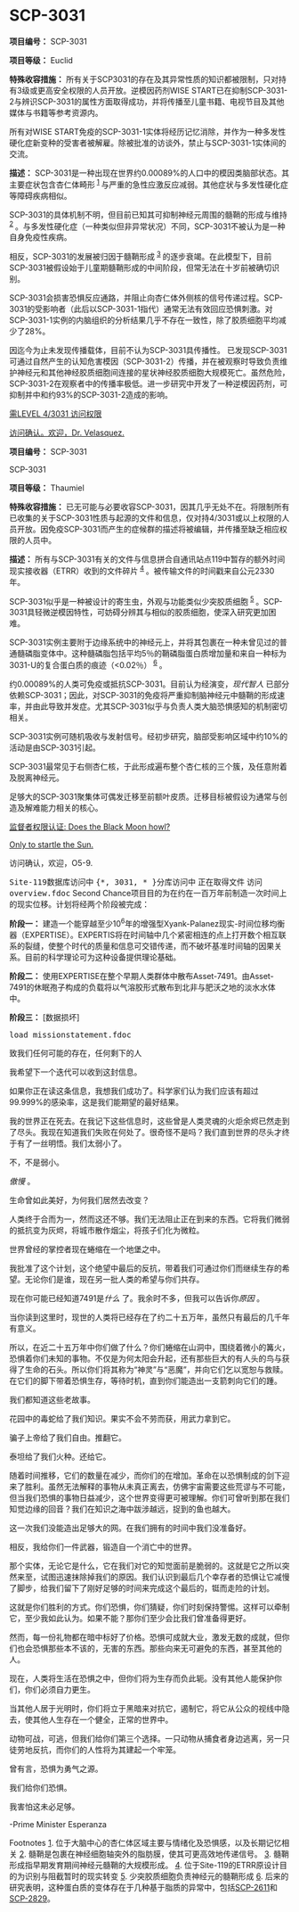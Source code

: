 # SCP-3031
                        


**项目编号：** SCP-3031

**项目等级：** Euclid

**特殊收容措施：**  所有关于SCP3031的存在及其异常性质的知识都被限制，只对持有3级或更高安全权限的人员开放。逆模因药剂WISE START已在抑制SCP-3031-2与辨识SCP-3031的属性方面取得成功，并将传播至儿童书籍、电视节目及其他媒体与书籍等参考资源内。

所有对WISE START免疫的SCP-3031-1实体将经历记忆消除，并作为一种多发性硬化症新变种的受害者被解雇。除被批准的访谈外，禁止与SCP-3031-1实体间的交流。

**描述：**  SCP-3031是一种出现在世界约0.00089%的人口中的模因类脑部状态。其主要症状包含杏仁体畸形<sup class='footnoteref'>
 <a shape='rect' class='footnoteref' id='footnoteref-1' href='javascript:;' onclick='WIKIDOT.page.utils.scrollToReference(&apos;footnote-1&apos;)'>1</a>
</sup>与严重的急性应激反应减弱。其他症状与多发性硬化症等障碍疾病相似。

SCP-3031的具体机制不明，但目前已知其可抑制神经元周围的髓鞘的形成与维持<sup class='footnoteref'>
 <a shape='rect' class='footnoteref' id='footnoteref-2' href='javascript:;' onclick='WIKIDOT.page.utils.scrollToReference(&apos;footnote-2&apos;)'>2</a>
</sup>。与多发性硬化症（一种类似但非异常状况）不同，SCP-3031不被认为是一种自身免疫性疾病。

相反，SCP-3031的发展被归因于髓鞘形成<sup class='footnoteref'>
 <a shape='rect' class='footnoteref' id='footnoteref-3' href='javascript:;' onclick='WIKIDOT.page.utils.scrollToReference(&apos;footnote-3&apos;)'>3</a>
</sup>的逐步衰竭。在此模型下，目前SCP-3031被假设始于儿童期髓鞘形成的中间阶段，但常无法在十岁前被确切识别。

SCP-3031会损害恐惧反应通路，并阻止向杏仁体外侧核的信号传递过程。SCP-3031的受影响者（此后以SCP-3031-1指代）通常无法有效回应恐惧刺激。对SCP-3031-1实例的内脑组织的分析结果几乎不存在一致性，除了胶质细胞平均减少了28%。

因迄今为止未发现传播载体，目前不认为SCP-3031具传播性。 已发现SCP-3031可通过自然产生的认知危害模因（SCP-3031-2）传播，并在被观察时导致负责维护神经元和其他神经胶质细胞间连接的星状神经胶质细胞大规模死亡。虽然危险，SCP-3031-2在观察者中的传播率极低。进一步研究中开发了一种逆模因药剂，可抑制并中和约93%的SCP-3031-2造成的影响。


<a shape='rect' class='collapsible-block-link' href='javascript:;'>&#38656;LEVEL&#160;4/3031&#160;&#35775;&#38382;&#26435;&#38480;</a>

<a shape='rect' class='collapsible-block-link' href='javascript:;'>&#35775;&#38382;&#30830;&#35748;&#12290;&#27426;&#36814;&#65292;Dr.&#160;Velasquez.</a>

**项目编号：**  SCP-3031



SCP-3031



**项目等级：**  Thaumiel

**特殊收容措施：**  已无可能与必要收容SCP-3031，因其几乎无处不在。将限制所有已收集的关于SCP-3031性质与起源的文件和信息，仅对持4/3031或以上权限的人员开放。因免疫SCP-3031而产生的症候群的描述将被编辑，并传播至缺乏相应权限的人员中。

**描述：**  所有与SCP-3031有关的文件与信息拼合自通讯站点119中暂存的额外时间现实接收器（ETRR）收到的文件碎片<sup class='footnoteref'>
 <a shape='rect' class='footnoteref' id='footnoteref-4' href='javascript:;' onclick='WIKIDOT.page.utils.scrollToReference(&apos;footnote-4&apos;)'>4</a>
</sup>。被传输文件的时间戳来自公元2330年。

SCP-3031似乎是一种被设计的寄生虫，外观与功能类似少突胶质细胞<sup class='footnoteref'>
 <a shape='rect' class='footnoteref' id='footnoteref-5' href='javascript:;' onclick='WIKIDOT.page.utils.scrollToReference(&apos;footnote-5&apos;)'>5</a>
</sup>。SCP-3031具轻微逆模因特性，可妨碍分辨其与相似的胶质细胞，使深入研究更加困难。

SCP-3031实例主要附于边缘系统中的神经元上，并将其包裹在一种未曾见过的普通髓磷脂变体中。这种髓磷脂包括平均5％的鞘磷脂蛋白质增加量和来自一种标为3031-U的复合蛋白质的痕迹（<0.02％）<sup class='footnoteref'>
 <a shape='rect' class='footnoteref' id='footnoteref-6' href='javascript:;' onclick='WIKIDOT.page.utils.scrollToReference(&apos;footnote-6&apos;)'>6</a>
</sup>。

约0.00089%的人类可免疫或抵抗SCP-3031。目前认为经演变，*现代智人* 已部分依赖SCP-3031；因此，对SCP-3031的免疫将严重抑制脑神经元中髓鞘的形成速率，并由此导致并发症。尤其SCP-3031似乎与负责人类大脑恐惧感知的机制密切相关。

SCP-3031实例可随机吸收与发射信号。经初步研究，脑部受影响区域中约10%的活动是由SCP-3031引起。

SCP-3031最常见于右侧杏仁核，于此形成遍布整个杏仁核的三个簇，及任意附着及脱离神经元。

足够大的SCP-3031聚集体可偶发迁移至前额叶皮质。迁移目标被假设为通常与创造及解难能力相关的核心。





<a shape='rect' class='collapsible-block-link' href='javascript:;'>&#30417;&#30563;&#32773;&#26435;&#38480;&#35748;&#35777;:&#160;Does&#160;the&#160;Black&#160;Moon&#160;howl?</a>

<a shape='rect' class='collapsible-block-link' href='javascript:;'>Only&#160;to&#160;startle&#160;the&#160;Sun.</a>

访问确认，欢迎，O5-9.

<tt>Site-119&#25968;&#25454;&#24211;&#35775;&#38382;&#20013;</tt>
<tt>{*, 3031, * }&#20998;&#24211;&#35775;&#38382;&#20013;</tt>
<tt>&#27491;&#22312;&#21462;&#24471;&#25991;&#20214;</tt>
<tt>&#35775;&#38382;overview.fdoc</tt>
Second Chance项目目的为在约在一百万年前制造一次时间上的现实位移。计划将经两个阶段被完成：

**阶段一：**  建造一个能穿越至少10<sup>6</sup>年的增强型Xyank-Palanez现实-时间位移均衡器（EXPERTISE）。EXPERTIS将在时间轴中几个紧密相连的点上打开数个相互联系的裂缝，使整个时代的质量和信息可交错传递，而不破坏基准时间轴的因果关系。目前的科学理论可为这种设备提供理论基础。

**阶段二：**  使用EXPERTISE在整个早期人类群体中散布Asset-7491。由Asset-7491的休眠孢子构成的负载将以气溶胶形式散布到北非与肥沃之地的淡水水体中。

**阶段三：**  [数据损坏]

<tt>load missionstatement.fdoc</tt>

致我们任何可能的存在，任何剩下的人

我希望下一个迭代可以收到这封信息。

如果你正在读这条信息，我想我们成功了。科学家们认为我们应该有超过99.999%的感染率，这是我们能期望的最好结果。

我的世界正在死去。在我记下这些信息时，这些曾是人类灵魂的火炬余烬已然走到了尽头。我现在知道我们失败在何处了。很奇怪不是吗？我们直到世界的尽头才终于有了一丝明悟。我们太弱小了。

不，不是弱小。

*傲慢* 。

生命曾如此美好，为何我们居然去改变？

人类终于合而为一，然而这还不够。我们无法阻止正在到来的东西。它将我们微弱的抵抗变为灰烬，将城市散作烟尘，将孩子们化为微粒。

世界曾经的掌控者现在蜷缩在一个地堡之中。

我批准了这个计划，这个绝望中最后的反抗，带着我们可通过你们而继续生存的希望。无论你们是谁，现在另一批人类的希望与你们共存。

现在你可能已经知道7491是*什么* 了。我余时不多，但我可以告诉你*原因* 。

当你读到这里时，现世的人类将已经存在了约二十五万年，虽然只有最后的几千年有意义。

所以，在近二十五万年中你们做了什么？你们蜷缩在山洞中，围绕着微小的篝火，恐惧着你们未知的事物。不仅是为何太阳会升起，还有那些巨大的有人头的鸟与获得了生命的石头。所以你们将其称为“神灵”与“恶魔”，并向它们乞以宽恕与救赎。在它们的脚下带着恐惧生存，等待时机，直到你们能造出一支箭刺向它们的踵。

我们都知道这些老故事。

花园中的毒蛇给了我们知识。果实不会不劳而获，用武力拿到它。

骗子上帝给了我们自由。推翻它。

泰坦给了我们火种。还给它。

随着时间推移，它们的数量在减少，而你们的在增加。革命在以恐惧制成的剑下迎来了胜利。虽然无法解释的事物从未真正离去，仿佛宇宙需要这些荒谬与不可能，但当我们恐惧的事物日益减少，这个世界变得更可被理解。你们可曾听到那在我们知觉边缘的回音？我们在知识之海中跋涉越远，捉到的鱼也越大。

这一次我们没能造出足够大的网。在我们拥有的时间中我们没准备好。

相反，我给你们一件武器，锻造自一个消亡中的世界。

那个实体，无论它是什么，它在我们对它的知觉面前是脆弱的。这就是它之所以突然来至，试图迅速抹除掉我们的原因。我们认识到最后几个幸存者的恐惧让它减慢了脚步，给我们留下了刚好足够的时间来完成这个最后的，铤而走险的计划。

这就是你们胜利的方式。你们恐惧，你们猜疑，你们时刻保持警惕。这样可以牵制它，至少我如此认为。如果不能？那你们至少会比我们曾准备得更好。

然而，每一份礼物都在暗中标好了价格。恐惧可成就大业，激发无数的成就，但你们也会恐惧那些本不该的，无害的东西。那些向来无可避免的东西，甚至其他的人。

现在，人类将生活在恐惧之中，但你们将为生存而负此轭。没有其他人能保护你们，你们必须自力更生。

当其他人居于光明时，你们将立于黑暗来对抗它，遏制它，将它从公众的视线中隐去，使其他人生存在一个健全，正常的世界中。

动物可战，可逃，但我们给你们第三个选择。一只动物从捕食者身边逃离，另一只徒劳地反抗，而你们的人性将为其建起一个牢笼。

曾有言，恐惧为勇气之源。

我们给你们恐惧。

我害怕这未必足够。

-Prime Minister Esperanza






Footnotes
<a shape='rect' href='javascript:;' onclick='WIKIDOT.page.utils.scrollToReference(&apos;footnoteref-1&apos;)'>1</a>. 位于大脑中心的杏仁体区域主要与情绪化及恐惧感，以及长期记忆相关
<a shape='rect' href='javascript:;' onclick='WIKIDOT.page.utils.scrollToReference(&apos;footnoteref-2&apos;)'>2</a>. 髓鞘是包裹在神经细胞轴突外的脂肪膜，使其可更高效地传递信号。
<a shape='rect' href='javascript:;' onclick='WIKIDOT.page.utils.scrollToReference(&apos;footnoteref-3&apos;)'>3</a>. 髓鞘形成指早期发育期间神经元髓鞘的大规模形成。
<a shape='rect' href='javascript:;' onclick='WIKIDOT.page.utils.scrollToReference(&apos;footnoteref-4&apos;)'>4</a>. 位于Site-119的ETRR原设计目的为识别与阻截暂时的现实转变
<a shape='rect' href='javascript:;' onclick='WIKIDOT.page.utils.scrollToReference(&apos;footnoteref-5&apos;)'>5</a>. 少突胶质细胞负责神经元的髓鞘形成
<a shape='rect' href='javascript:;' onclick='WIKIDOT.page.utils.scrollToReference(&apos;footnoteref-6&apos;)'>6</a>. 后来的研究表明，这种蛋白质的变体存在于几种基于脂质的异常中，包括<a shape='rect' class='newpage' href='/scp-2611'>SCP-2611</a>和[SCP-2829](/scp-2829)。


                    